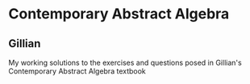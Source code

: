 # Contemporary Abstract Algebra
## Gillian

My working solutions to the exercises and questions posed in Gillian's Contemporary Abstract Algebra textbook
